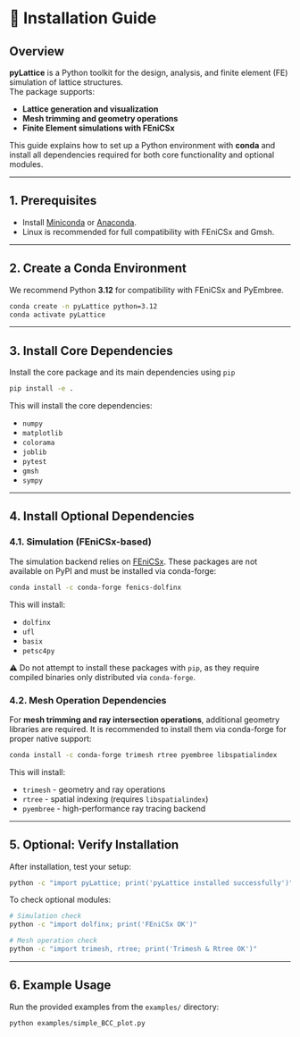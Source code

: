 # 📘 Installation Guide

## Overview
**pyLattice** is a Python toolkit for the design, analysis, and finite element (FE) simulation of lattice structures.  
The package supports:
- **Lattice generation and visualization**  
- **Mesh trimming and geometry operations**  
- **Finite Element simulations with FEniCSx**  

This guide explains how to set up a Python environment with **conda** and install all dependencies required for both core functionality and optional modules.

---

## 1. Prerequisites
- Install [Miniconda](https://docs.conda.io/en/latest/miniconda.html) or [Anaconda](https://www.anaconda.com/).  
- Linux is recommended for full compatibility with FEniCSx and Gmsh.  

---

## 2. Create a Conda Environment
We recommend Python **3.12** for compatibility with FEniCSx and PyEmbree.  

```bash
conda create -n pyLattice python=3.12
conda activate pyLattice
```

---

## 3. Install Core Dependencies
Install the core package and its main dependencies using `pip`
```bash
pip install -e .
```
This will install the core dependencies:
- `numpy`
- `matplotlib`
- `colorama`
- `joblib`
- `pytest`
- `gmsh`
- `sympy`

---

## 4. Install Optional Dependencies
### 4.1. Simulation (FEniCSx-based)
The simulation backend relies on [FEniCSx](https://fenicsproject.org/).
These packages are not available on PyPI and must be installed via conda-forge:
```bash
conda install -c conda-forge fenics-dolfinx
```
This will install:
- `dolfinx`
- `ufl`
- `basix`
- `petsc4py`

⚠️ Do not attempt to install these packages with `pip`, as they require compiled binaries only distributed via `conda-forge`.

### 4.2. Mesh Operation Dependencies
For **mesh trimming and ray intersection operations**, additional geometry libraries are required.
It is recommended to install them via conda-forge for proper native support:
```bash
conda install -c conda-forge trimesh rtree pyembree libspatialindex
```
This will install:
- `trimesh` - geometry and ray operations
- `rtree` - spatial indexing (requires `libspatialindex`)
- `pyembree` - high-performance ray tracing backend

---

## 5. Optional: Verify Installation
After installation, test your setup:
```bash
python -c "import pyLattice; print('pyLattice installed successfully')"
```

To check optional modules:
```bash
# Simulation check
python -c "import dolfinx; print('FEniCSx OK')"

# Mesh operation check
python -c "import trimesh, rtree; print('Trimesh & Rtree OK')"
```

---

## 6. Example Usage
Run the provided examples from the `examples/` directory:
```bash
python examples/simple_BCC_plot.py
```

